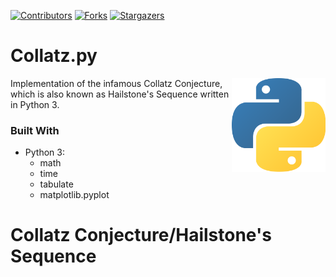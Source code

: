 [![Contributors][contributors-shield]][contributors-url]
[![Forks][forks-shield]][forks-url]
[![Stargazers][stars-shield]][stars-url]

# Collatz.py

[<img src="assets/img/python-logo.png" align="right" width="150">](https://github.com/Kaweees/Collatz.py)

Implementation of the infamous Collatz Conjecture, which is also known as Hailstone's Sequence written in Python 3.

### Built With

 - Python 3:
   - math
   - time
   - tabulate
   - matplotlib.pyplot


# Collatz Conjecture/Hailstone's Sequence

[contributors-shield]: https://img.shields.io/github/contributors/Kaweees/Collatz.py.svg?style=for-the-badge
[contributors-url]: https://github.com/Kaweees/Collatz.py/graphs/contributors
[forks-shield]: https://img.shields.io/github/forks/Kaweees/Collatz.py.svg?style=for-the-badge
[forks-url]: https://github.com/Kaweees/Collatz.py/network/members
[stars-shield]: https://img.shields.io/github/stars/Kaweees/Collatz.py.svg?style=for-the-badge
[stars-url]: https://github.com/Kaweees/Collatz.py/stargazers

